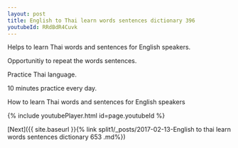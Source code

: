 ```yaml
---
layout: post
title: English to Thai learn words sentences dictionary 396 
youtubeId: RRdBdR4Cuvk
---
```

 
 
Helps to learn Thai words and sentences for English speakers.

Opportunitiy to repeat the words sentences. 

Practice Thai language. 
 
10 minutes practice every day. 
 
How to learn Thai words and sentences for English speakers 
 
{% include youtubePlayer.html id=page.youtubeId %}
 
 
[Next]({{ site.baseurl }}{% link  split1/_posts/2017-02-13-English to thai learn words sentences dictionary 653 .md%})
 
